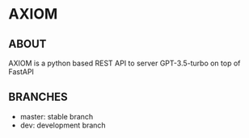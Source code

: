 # AXIOM

## ABOUT

AXIOM is a python based REST API to server GPT-3.5-turbo on top of FastAPI

## BRANCHES

- master: stable branch
- dev: development branch
